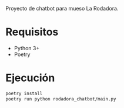 Proyecto de chatbot para mueso La Rodadora.

# Requisitos
- Python 3+
- Poetry

# Ejecución

```bash
poetry install
poetry run python rodadora_chatbot/main.py
```